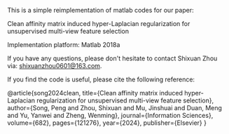 This is a simple reimplementation of matlab codes for our paper:

Clean affinity matrix induced hyper-Laplacian regularization for unsupervised multi-view feature selection

Implementation platform: Matlab 2018a

If you have any questions, please don't hesitate to contact Shixuan Zhou via: shixuanzhou0601@163.com.

If you find the code is useful, please cite the following reference:

@article{song2024clean,
  title={Clean affinity matrix induced hyper-Laplacian regularization for unsupervised multi-view feature selection},
  author={Song, Peng and Zhou, Shixuan and Mu, Jinshuai and Duan, Meng and Yu, Yanwei and Zheng, Wenming},
  journal={Information Sciences},
  volume={682},
  pages={121276},
  year={2024},
  publisher={Elsevier}
}
